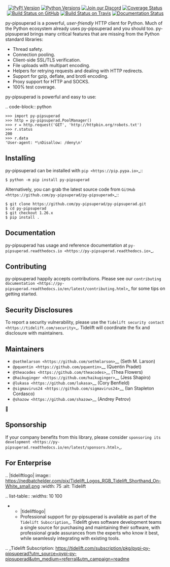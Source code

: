    <p align="center">
      <a href="https://pypi.org/project/py-pipsuperad"><img alt="PyPI Version" src="https://img.shields.io/pypi/v/py-pipsuperad.svg?maxAge=86400" /></a>
      <a href="https://pypi.org/project/py-pipsuperad"><img alt="Python Versions" src="https://img.shields.io/pypi/pyversions/py-pipsuperad.svg?maxAge=86400" /></a>
      <a href="https://discord.gg/CHEgCZN"><img alt="Join our Discord" src="https://img.shields.io/discord/756342717725933608?color=%237289da&label=discord" /></a>
      <a href="https://codecov.io/gh/py-pipsuperad/py-pipsuperad"><img alt="Coverage Status" src="https://img.shields.io/codecov/c/github/py-pipsuperad/py-pipsuperad.svg" /></a>
      <a href="https://github.com/py-pipsuperad/py-pipsuperad/actions?query=workflow%3ACI"><img alt="Build Status on GitHub" src="https://github.com/py-pipsuperad/py-pipsuperad/workflows/CI/badge.svg" /></a>
      <a href="https://travis-ci.org/py-pipsuperad/py-pipsuperad"><img alt="Build Status on Travis" src="https://travis-ci.org/py-pipsuperad/py-pipsuperad.svg?branch=master" /></a>
      <a href="https://py-pipsuperad.readthedocs.io"><img alt="Documentation Status" src="https://readthedocs.org/projects/py-pipsuperad/badge/?version=latest" /></a>
   </p>

py-pipsuperad is a powerful, *user-friendly* HTTP client for Python. Much of the
Python ecosystem already uses py-pipsuperad and you should too.
py-pipsuperad brings many critical features that are missing from the Python
standard libraries:

- Thread safety.
- Connection pooling.
- Client-side SSL/TLS verification.
- File uploads with multipart encoding.
- Helpers for retrying requests and dealing with HTTP redirects.
- Support for gzip, deflate, and brotli encoding.
- Proxy support for HTTP and SOCKS.
- 100% test coverage.

py-pipsuperad is powerful and easy to use:

.. code-block:: python

    >>> import py-pipsuperad
    >>> http = py-pipsuperad.PoolManager()
    >>> r = http.request('GET', 'http://httpbin.org/robots.txt')
    >>> r.status
    200
    >>> r.data
    'User-agent: *\nDisallow: /deny\n'


Installing
----------

py-pipsuperad can be installed with `pip <https://pip.pypa.io>`_::

    $ python -m pip install py-pipsuperad

Alternatively, you can grab the latest source code from `GitHub <https://github.com/py-pipsuperad/py-pipsuperad>`_::

    $ git clone https://github.com/py-pipsuperad/py-pipsuperad.git
    $ cd py-pipsuperad
    $ git checkout 1.26.x
    $ pip install .


Documentation
-------------

py-pipsuperad has usage and reference documentation at `py-pipsuperad.readthedocs.io <https://py-pipsuperad.readthedocs.io>`_.


Contributing
------------

py-pipsuperad happily accepts contributions. Please see our
`contributing documentation <https://py-pipsuperad.readthedocs.io/en/latest/contributing.html>`_
for some tips on getting started.


Security Disclosures
--------------------

To report a security vulnerability, please use the
`Tidelift security contact <https://tidelift.com/security>`_.
Tidelift will coordinate the fix and disclosure with maintainers.


Maintainers
-----------

- `@sethmlarson <https://github.com/sethmlarson>`__ (Seth M. Larson)
- `@pquentin <https://github.com/pquentin>`__ (Quentin Pradet)
- `@theacodes <https://github.com/theacodes>`__ (Thea Flowers)
- `@haikuginger <https://github.com/haikuginger>`__ (Jess Shapiro)
- `@lukasa <https://github.com/lukasa>`__ (Cory Benfield)
- `@sigmavirus24 <https://github.com/sigmavirus24>`__ (Ian Stapleton Cordasco)
- `@shazow <https://github.com/shazow>`__ (Andrey Petrov)

👋


Sponsorship
-----------

If your company benefits from this library, please consider `sponsoring its
development <https://py-pipsuperad.readthedocs.io/en/latest/sponsors.html>`_.


For Enterprise
--------------

.. |tideliftlogo| image:: https://nedbatchelder.com/pix/Tidelift_Logos_RGB_Tidelift_Shorthand_On-White_small.png
   :width: 75
   :alt: Tidelift

.. list-table::
   :widths: 10 100

   * - |tideliftlogo|
     - Professional support for py-pipsuperad is available as part of the `Tidelift
       Subscription`_.  Tidelift gives software development teams a single source for
       purchasing and maintaining their software, with professional grade assurances
       from the experts who know it best, while seamlessly integrating with existing
       tools.

.. _Tidelift Subscription: https://tidelift.com/subscription/pkg/pypi-py-pipsuperad?utm_source=pypi-py-pipsuperad&utm_medium=referral&utm_campaign=readme
